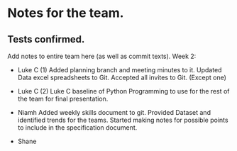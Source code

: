 # Notes for the team.
Tests confirmed.
---
Add notes to entire team here (as well as commit texts).
Week 2:
- Luke C (1)
Added planning branch and meeting minutes to it.
Updated Data excel spreadsheets to Git.
Accepted all invites to Git. (Except one)

- Luke C (2)
Luke C baseline of Python Programming to use for the rest of the team for final presentation.

- Niamh
Added weekly skills document to git.
Provided Dataset and identified trends for the teams.
Started making notes for possible points to include in the specification document.

- Shane
